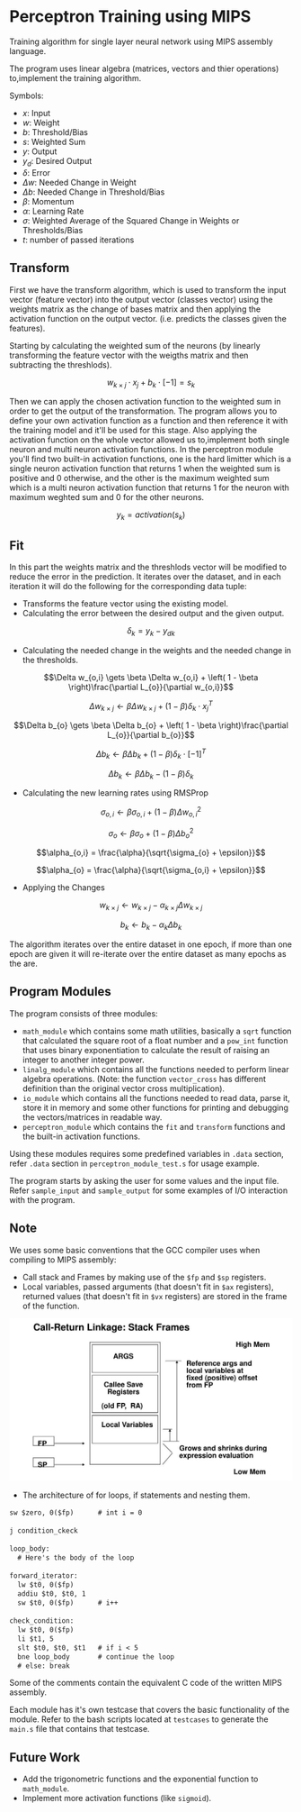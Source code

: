 # Perceptron Training using MIPS

Training algorithm for single layer neural network using MIPS assembly language.

The program uses linear algebra (matrices, vectors and thier operations) to,implement the training algorithm.

Symbols:

- $`x`$: Input
- $`w`$: Weight
- $`b`$: Threshold/Bias
- $`s`$: Weighted Sum
- $`y`$: Output
- $`y_d`$: Desired Output
- $`\delta`$: Error
- $`\Delta w`$: Needed Change in Weight
- $`\Delta b`$: Needed Change in Threshold/Bias
- $`\beta`$: Momentum
- $`\alpha`$: Learning Rate
- $`\sigma`$: Weighted Average of the Squared Change in Weights or Thresholds/Bias
- $`t`$: number of passed iterations

## Transform

First we have the transform algorithm, which is used to transform the input vector (feature vector) into the output vector (classes vector) using the weights matrix as the change of bases matrix and then applying the activation function on the output vector. (i.e. predicts the classes given the features).

Starting by calculating the weighted sum of the neurons (by linearly transforming the feature vector with the weigths matrix and then subtracting the threshlods).

```math
w_{k \times j} \cdot x_{j} + b_{k} \cdot \left[ -1 \right] = s_{k}
```

Then we can apply the chosen activation function to the weighted sum in order to get the output of the transformation. The program allows you to define your own activation function as a function and then reference it with the training model and it'll be used for this stage. Also applying the activation function on the whole vector allowed us to,implement both single neuron and multi neuron activation functions. In the perceptron module you'll find two built-in activation functions, one is the hard limitter which is a single neuron activation function that returns 1 when the weighted sum is positive and 0 otherwise, and the other is the maximum weighted sum which is a multi neuron activation function that returns 1 for the neuron with maximum weghted sum and 0 for the other neurons.

```math
y_{k} = activation\left( s_{k} \right)
```

## Fit

In this part the weights matrix and the threshlods vector will be modified to reduce the error in the prediction. It iterates over the dataset, and in each iteration it will do the following for the corresponding data tuple:

- Transforms the feature vector using the existing model.
- Calculating the error between the desired output and the given output.

```math
\delta_{k} = y_{k} - {y_d}_{k}
```

- Calculating the needed change in the weights and the needed change in the thresholds.

```math
\Delta w_{o,i} \gets \beta \Delta w_{o,i} + \left( 1 - \beta \right)\frac{\partial L_{o}}{\partial w_{o,i}}
```

```math
\Delta w_{k \times j} \gets \beta \Delta w_{k \times j} + \left( 1 - \beta \right)\delta_{k} \cdot x_{j}^T
```

```math
\Delta b_{o} \gets \beta \Delta b_{o} + \left( 1 - \beta \right)\frac{\partial L_{o}}{\partial b_{o}}
```

```math
\Delta b_{k} \gets \beta \Delta b_{k} + \left( 1 - \beta \right)\delta_{k} \cdot \left[ -1 \right] ^T
```

```math
\Delta b_{k} \gets \beta \Delta b_{k} - \left( 1 - \beta \right)\delta_{k}
```

- Calculating the new learning rates using RMSProp

```math
\sigma_{o,i} \gets \beta \sigma_{o,i} + \left( 1 - \beta \right) \Delta w_{o,i}^2
```

```math
\sigma_{o} \gets \beta \sigma_{o} + \left( 1 - \beta \right) \Delta b_{o}^2
```

```math
\alpha_{o,i} = \frac{\alpha}{\sqrt{\sigma_{o} + \epsilon}}
```

```math
\alpha_{o} = \frac{\alpha}{\sqrt{\sigma_{o,i} + \epsilon}}
```

- Applying the Changes

```math
w_{k \times j} \gets w_{k \times j} - \alpha_{k \times j} \Delta w_{k \times j}
```

```math
b_{k} \gets b_{k} - \alpha_{k} \Delta b_{k}
```

The algorithm iterates over the entire dataset in one epoch, if more than one epoch are given it will re-iterate over the entire dataset as many epochs as the are.

## Program Modules

The program consists of three modules:

- `math_module` which contains some math utilities, basically a `sqrt` function that calculated the square root of a float number and a `pow_int` function that uses binary exponentiation to calculate the result of raising an integer to another integer power.
- `linalg_module` which contains all the functions needed to perform linear algebra operations. (Note: the function `vector_cross` has different definition than the original vector cross multiplication).
- `io_module` which contains all the functions needed to read data, parse it, store it in memory and some other functions for printing and debugging the vectors/matrices in readable way.
- `perceptron_module` which contains the `fit` and `transform` functions and the built-in activation functions.

Using these modules requires some predefined variables in `.data` section, refer `.data` section in `perceptron_module_test.s` for usage example.

The program starts by asking the user for some values and the input file. Refer `sample_input` and `sample_output` for some examples of I/O interaction with the program.

## Note

We uses some basic conventions that the GCC compiler uses when compiling to MIPS assembly:

- Call stack and Frames by making use of the `$fp` and `$sp` registers.
- Local variables, passed arguments (that doesn't fit in `$ax` registers), returned values (that doesn't fit in `$vx` registers) are stored in the frame of the function.

![call-stack](./figures/call-stack.jpg)

- The architecture of for loops, if statements and nesting them.

```assembly
sw $zero, 0($fp)      # int i = 0

j condition_ckeck

loop_body:
  # Here's the body of the loop

forward_iterator:
  lw $t0, 0($fp)
  addiu $t0, $t0, 1
  sw $t0, 0($fp)      # i++

check_condition:
  lw $t0, 0($fp)
  li $t1, 5
  slt $t0, $t0, $t1   # if i < 5
  bne loop_body       # continue the loop
  # else: break
```

Some of the comments contain the equivalent C code of the written MIPS assembly.

Each module has it's own testcase that covers the basic functionality of the module. Refer to the bash scripts located at `testcases` to generate the `main.s` file that contains that testcase.

## Future Work

- Add the trigonometric functions and the exponential function to `math_module`.
- Implement more activation functions (like `sigmoid`).
